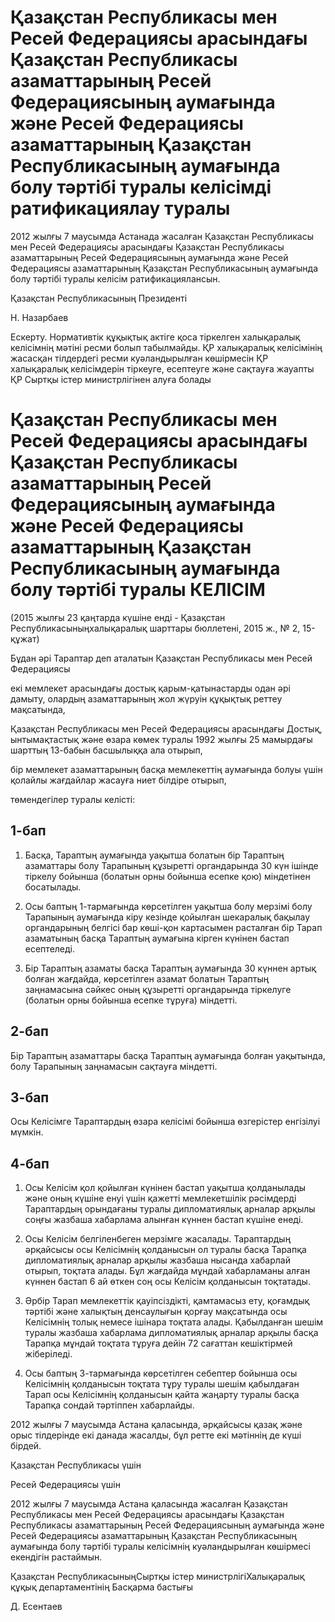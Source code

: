 # Қазақстан Республикасы мен Ресей Федерациясы арасындағы Қазақстан Республикасы азаматтарының Ресей Федерациясының аумағында және Ресей Федерациясы азаматтарының Қазақстан Республикасының аумағында болу тәртібі туралы келісімді ратификациялау туралы

2012 жылғы 7 маусымда Астанада жасалған Қазақстан Республикасы мен Ресей Федерациясы арасындағы Қазақстан Республикасы азаматтарының Ресей Федерациясының аумағында және Ресей Федерациясы азаматтарының Қазақстан Республикасының аумағында болу тәртібі туралы келісім ратификациялансын.

Қазақстан Республикасының Президенті

Н. Назарбаев

Ескерту. Нормативтік құқықтық актіге қоса тіркелген халықаралық келісімнің мәтіні ресми болып табылмайды. ҚР халықаралық келісімінің жасасқан тілдердегі ресми куәландырылған көшірмесін ҚР халықаралық келісімдерін тіркеуге, есептеуге және сақтауға жауапты ҚР Сыртқы істер министрлігінен алуға болады

# Қазақстан Республикасы мен Ресей Федерациясы арасындағы Қазақстан Республикасы азаматтарының Ресей Федерациясының аумағында және Ресей Федерациясы азаматтарының Қазақстан Республикасының аумағында болу тәртібі туралы КЕЛІСІМ

(2015 жылғы 23 қаңтарда күшіне енді - Қазақстан Республикасыныңхалықаралық шарттары бюллетені, 2015 ж., № 2, 15-құжат)

Бұдан әрі Тараптар деп аталатын Қазақстан Республикасы мен Ресей Федерациясы

екі мемлекет арасындағы достық қарым-қатынастарды одан әрі дамыту, олардың азаматтарының жол жүруін құқықтық реттеу мақсатында,

Қазақстан Республикасы мен Ресей Федерациясы арасындағы Достық, ынтымақтастық және өзара көмек туралы 1992 жылғы 25 мамырдағы шарттың 13-бабын басшылыққа ала отырып,

бір мемлекет азаматтарының басқа мемлекеттің аумағында болуы үшін қолайлы жағдайлар жасауға ниет білдіре отырып,

төмендегілер туралы келісті:

## 1-бап

1. Басқа, Тараптың аумағында уақытша болатын бір Тараптың азаматтары болу Тарапының құзыретті органдарында 30 күн ішінде тіркелу бойынша (болатын орны бойынша есепке қою) міндетінен босатылады.

2. Осы баптың 1-тармағында көрсетілген уақытша болу мерзімі болу Тарапының аумағында кіру кезінде қойылған шекаралық бақылау органдарының белгісі бар көші-қон картасымен расталған бір Тарап азаматының басқа Тараптың аумағына кірген күнінен бастап есептеледі.

3. Бір Тараптың азаматы басқа Тараптың аумағында 30 күннен артық болған жағдайда, көрсетілген азамат болатын Тараптың заңнамасына сәйкес оның құзыретті органдарында тіркелуге (болатын орны бойынша есепке тұруға) міндетті.

## 2-бап

Бір Тараптың азаматтары басқа Тараптың аумағында болған уақытында, болу Тарапының заңнамасын сақтауға міндетті.

## 3-бап

Осы Келісімге Тараптардың өзара келісімі бойынша өзгерістер енгізілуі мүмкін.

## 4-бап

1. Осы Келісім қол қойылған күнінен бастап уақытша қолданылады және оның күшіне енуі үшін қажетті мемлекетшілік рәсімдерді Тараптардың орындағаны туралы дипломатиялық арналар арқылы соңғы жазбаша хабарлама алынған күннен бастап күшіне енеді.

2. Осы Келісім белгіленбеген мерзімге жасалады. Тараптардың әрқайсысы осы Келісімнің қолданысын ол туралы басқа Тарапқа дипломатиялық арналар арқылы жазбаша нысанда хабарлай отырып, тоқтата алады. Бұл жағдайда мұндай хабарламаны алған күннен бастап 6 ай өткен соң осы Келісім қолданысын тоқтатады.

3. Әрбір Тарап мемлекеттік қауіпсіздікті, қамтамасыз ету, қоғамдық тәртібі және халықтың денсаулығын қорғау мақсатында осы Келісімнің толық немесе ішінара тоқтата алады. Қабылданған шешім туралы жазбаша хабарлама дипломатиялық арналар арқылы басқа Тарапқа мұндай тоқтата тұруға дейін 72 сағаттан кешіктірмей жіберіледі.

4. Осы баптың 3-тармағында көрсетілген себептер бойынша осы Келісімнің қолданысын тоқтата тұру туралы шешім қабылдаған Тарап осы Келісімнің қолданысын қайта жаңарту туралы басқа Тарапқа сондай тәртіппен хабарлайды.

2012 жылғы 7 маусымда Астана қаласында, әрқайсысы қазақ және орыс тілдерінде екі данада жасалды, бұл ретте екі мәтіннің де күші бірдей.

Қазақстан Республикасы үшін

Ресей Федерациясы үшін

2012 жылғы 7 маусымда Астана қаласында жасалған Қазақстан Республикасы мен Ресей Федерациясы арасындағы Қазақстан Республикасы азаматтарының Ресей Федерациясының аумағында және Ресей Федерациясы азаматтарының Қазақстан Республикасының аумағында болу тәртібі туралы келісімнің куәландырылған көшірмесі екендігін растаймын.

Қазақстан РеспубликасыныңСыртқы істер министрлігіХалықаралық құқық департаментінің Басқарма бастығы

Д. Есентаев

